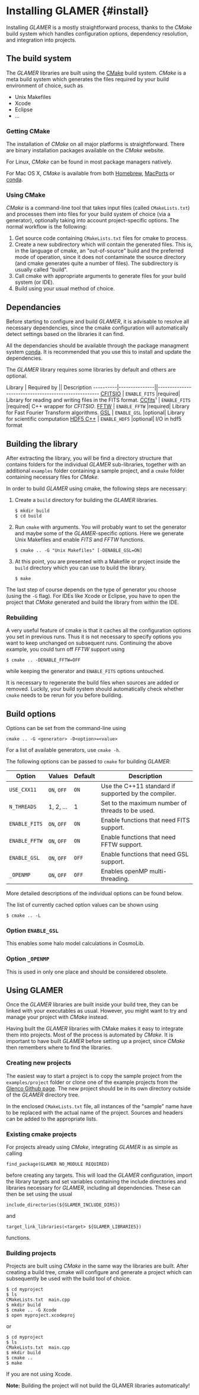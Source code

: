 Installing GLAMER                                                     {#install}
=================

Installing *GLAMER* is a mostly straightforward process, thanks to the *CMake*
build system which handles configuration options, dependency resolution, and
integration into projects.


The build system
----------------

The *GLAMER* libraries are built using the [CMake] build system. *CMake* is a
meta build system which generates the files required by your build environment
of choice, such as

-   Unix Makefiles
-   Xcode
-   Eclipse
-   ...


### Getting CMake

The installation of *CMake* on all major platforms is straightforward. There are
binary installation packages available on the *CMake* website.

For Linux, *CMake* can be found in most package managers natively.

For Mac OS X, *CMake* is available from both [Homebrew], [MacPorts] or [conda].


### Using CMake

*CMake* is a command-line tool that takes input files (called `CMakeLists.txt`)
and processes them into files for your build system of choice (via a generator),
optionally taking into account project-specific options. The normal workflow is
the following:

1.  Get source code containing `CMakeLists.txt` files for cmake to process.
2.  Create a new subdirectory which will contain the generated files. This is,
    in the language of cmake, an "out-of-source" build and the preferred mode
    of operation, since it does not contaminate the source directory (and cmake
    generates quite a number of files). The subdirectory is usually called
    "build".
3.  Call cmake with appropriate arguments to generate files for your build
    system (or IDE).
4.  Build using your usual method of choice.


Dependancies
------------

Before starting to configure and build *GLAMER*, it is advisable to resolve all
necessary dependencies, since the cmake configuration will automatically detect
settings based on the libraries it can find.

All the dependancies should be available through the package managment system [conda].  It is recommended that you use this to install and update the dependencies.

The *GLAMER* library requires some libraries by default and others are optional. 


Library   | Required by   || Description
----------|---------------||-----------------------------------------------------
[CFITSIO] | `ENABLE_FITS` |required| Library for reading and writing files in the FITS format.
[CCfits]¹ | `ENABLE_FITS` |required| C++ wrapper for *CFITSIO*.
[FFTW]    | `ENABLE_FFTW` |required| Library for Fast Fourier Transform algorithms.
[GSL]     | `ENABLE_GSL`  |optional| Library for scientific computation
[HDF5 C++]    | `ENABLE_HDF5` |optional| I/O in hdf5 format


Building the library
--------------------

After extracting the library, you will be find a directory structure that
contains folders for the individual *GLAMER* sub-libraries, together with an
additional `examples` folder containing a sample project, and a `cmake` folder
containing necessary files for *CMake*.

In order to build *GLAMER* using cmake, the following steps are necessary:

1.  Create a `build` directory for building the *GLAMER* libraries.
    
        $ mkdir build
        $ cd build
    
2.  Run `cmake` with arguments. You will probably want to set the generator and
    maybe some of the *GLAMER*-specific options. Here we generate Unix Makefiles
    and enable *FITS* and *FFTW* functions.
    
        $ cmake .. -G "Unix Makefiles" [-DENABLE_GSL=ON]
    
3.  At this point, you are presented with a Makefile or project inside the
    `build` directory which you can use to build the library.
    
        $ make

The last step of course depends on the type of generator you choose (using the
`-G` flag). For IDEs like Xcode or Eclipse, you have to open the project that
*CMake* generated and build the library from within the IDE.


### Rebuilding

A very useful feature of cmake is that it caches all the configuration options
you set in previous runs. Thus it is not necessary to specify options you want
to keep unchanged on subsequent runs. Continuing the above example, you could
turn off *FFTW* support using

    $ cmake .. -DENABLE_FFTW=OFF

while keeping the generator and `ENABLE_FITS` options untouched.

It is necessary to regenerate the build files when sources are added or removed.
Luckily, your build system should automatically check whether `cmake` needs to
be rerun for you before building.


Build options
-------------

Options can be set from the command-line using

    cmake .. -G <generator> -D<option>=<value>

For a list of available generators, use `cmake -h`.

The following options can be passed to `cmake` for building *GLAMER*:

Option        | Values      | Default | Description
--------------|-------------|---------|-----------------------------------------
`USE_CXX11`   | `ON`, `OFF` | `ON`    | Use the C++11 standard if supported by the compiler.
`N_THREADS`   | 1, 2, ...   | 1       | Set to the maximum number of threads to be used.
`ENABLE_FITS` | `ON`, `OFF` | `ON`    | Enable functions that need FITS support.
`ENABLE_FFTW` | `ON`, `OFF` | `ON`    | Enable functions that need FFTW support.
`ENABLE_GSL`  | `ON`, `OFF` | `OFF`   | Enable functions that need GSL support.
`_OPENMP`     | `ON`, `OFF` | `OFF`   | Enables openMP multi-threading.

More detailed descriptions of the individual options can be found below.

The list of currently cached option values can be shown using

    $ cmake .. -L


### Option `ENABLE_GSL`

This enables some halo model calculations in CosmoLib.


### Option `_OPENMP`

This is used in only one place and should be considered obsolete.


Using GLAMER
------------

Once the *GLAMER* libraries are built inside your build tree, they can be linked
with your executables as usual. However, you might want to try and manage your
project with *CMake* instead.

Having built the *GLAMER* libraries with CMake makes it easy to integrate them
into projects. Most of the process is automated by *CMake*. It is important to
have built *GLAMER* before setting up a project, since *CMake* then remembers
where to find the libraries.


### Creating new projects

The easiest way to start a project is to copy the sample project from the
`examples/project` folder or clone one of the example projects from the [Glenco Github page]("https://github.com/glenco").  The new project should be in its own directory outside of the *GLAMER* directory tree.


In the enclosed `CMakeLists.txt` file, all instances
of the "sample" name have to be replaced with the actual name of the project.
Sources and headers can be added to the appropriate lists.


### Existing cmake projects

For projects already using *CMake*, integrating *GLAMER* is as simple as calling

    find_package(GLAMER NO_MODULE REQUIRED)

before creating any targets. This will load the *GLAMER* configuration, import
the library targets and set variables containing the include directories and
libraries necessary for *GLAMER*, including all dependencies. These can then be
set using the usual

    include_directories(${GLAMER_INCLUDE_DIRS})

and

    target_link_libraries(<target> ${GLAMER_LIBRARIES})

functions.


### Building projects

Projects are built using *CMake* in the same way the libraries are built. After
creating a build tree, cmake will configure and generate a project which can
subsequently be used with the build tool of choice.

    $ cd myproject
    $ ls
    CMakeLists.txt  main.cpp
    $ mkdir build
    $ cmake .. -G Xcode
    $ open myproject.xcodeproj
or

    $ cd myproject
    $ ls
    CMakeLists.txt  main.cpp
    $ mkdir build
    $ cmake .. 
    $ make
If you are not using Xcode.


**Note:**
Building the project will not build the GLAMER libraries automatically!


[cmake]: http://www.cmake.org "CMake"
[homebrew]: http://www.brew.sh "Homebrew — The missing package manager for OS X"
[macports]: https://www.macports.org "The MacPorts Project"
[cfitsio]: https://heasarc.gsfc.nasa.gov/fitsio/fitsio.html "CFITSIO"
[ccfits]: https://heasarc.gsfc.nasa.gov/fitsio/CCfits/ "CCfits"
[ccfitsdoc]: https://heasarc.gsfc.nasa.gov/fitsio/CCfits/html/index.html "CCfits documentation"
[fftw]: http://www.fftw.org "FFTW Home Page"
[gsl]: http://www.gnu.org/software/gsl/ "GNU Scientific Library"
[HDF5 C++]: https://support.hdfgroup.org/HDF5/doc/cpplus_RM/index.html"
[conda]:https://docs.conda.io/projects/conda/en/latest/"